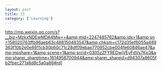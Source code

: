 ```yaml
---
layout: post
title: 33
category: ['Learning']
---
```


http://mp.weixin.qq.com/s?__biz=MzkxNDEwMDA4Mw==&amp;mid=2247485762&amp;idx=1&amp;sn=158020763ffb96aeb63c488150483547&amp;chksm=c172d35ef6055a489363f10b2e0e6911cb30b60c71c28df09ebae770952cbe004fe60846ae47&amp;mpshare=1&amp;scene=1&amp;srcid=0305zZFYREDwjVEyFdVs7Kp3&amp;sharer_sharetime=1614956700944&amp;sharer_shareid=d94307a8605fb2fbec271a8d8c5a0a86#rd]


